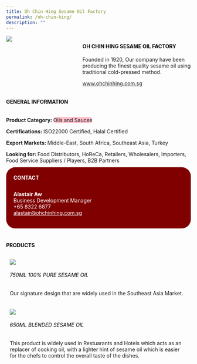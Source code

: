 ```yaml
---
title: Oh Chin Hing Sesame Oil Factory
permalink: /oh-chin-hing/
description: ""
---
```

<div class="flex-paragraph">
			<div style="display: flex; flex-wrap: wrap;" class="flex-container">
				<div style="flex: 1 1 40%; display: block;" class="card sgds">
					<img src="https://drive.google.com/u/0/uc?id=1FhrFQGpq8O51kJGgC-58dH6-r1qtielw&amp;export=download">
				</div>
				<div style="flex: 1 1 58%; display: block; margin-left: 3px" class="card-sgds">
					<h4 style="text-transform: uppercase; color: black;"><b>Oh Chin Hing Sesame Oil Factory</b></h4>
					<p>Founded in 1920, Our company have been producing the finest quality sesame oil using traditional cold-pressed method.</p>
					<p><a target="_blank" href="https://www.ohchinhing.com.sg">www.ohchinhing.com.sg</a></p>
				</div>
			</div>
		</div>
	
	
<h4 style="text-transform: uppercase; color: black;">
			<b>General Information</b>
		</h4>
		<div style="display: flex; flex-wrap: wrap;" class="flex-container">
			<div style="flex: 1 1 65%; display: block; align-self: stretch" class="card sgds">
				<div class="flex-paragraph">
					<p>
						<b>Product Category: </b>
						<span style="background-color: pink; border-radius: 10px;">Oils and Sauces</span>
					</p>
					<p>
						<b>Certifications: </b>ISO22000 Certified, Halal Certified
					</p>
					<p>
						<b>Export Markets: </b>Middle-East, South Africa, Southeast Asia, Turkey
					</p>
					<p style="margin-bottom: 10px;">
						<b>Looking for: </b>Food Distributors, HoReCa, Retailers, Wholesalers, Importers, Food Service Suppliers / Players, B2B Partners
					</p>
				</div>
			</div>
			<div style="flex: 1 1 35%; padding: 10px; display: block; background-color: maroon; border-radius: 25px; align-self: center;" class="card sgds">
				<h4 style="color: white; margin-top: 10px; margin-left: 10px;">CONTACT</h4>
				<div class="flex-paragraph">
					<p style="padding: 10px; color: white;">
						<b>Alastair Aw</b>
						<br>Business Development Manager<br>+65 8322 6877<br>
						<a style="color: white;" href="mailto:alastair@ohchinhing.com.sg">alastair@ohchinhing.com.sg</a>
					</p>
				</div>
			</div>
		</div>
		<br>
		<h4 style="text-transform: uppercase; color: black;">
			<b>Products</b>
		</h4>
		<div style="display: flex; flex-wrap: wrap;">
			<div style="flex: 1 1 47%; margin: 10px; display: block;" class="card sgds">
				<div style="display: block;" class="flex-image">
					<img src="https://drive.google.com/u/0/uc?id=1ssLKi7pe5i64ewsu6nbLo0rvl9wwg8L0&amp;export=download">
				</div>
				<div class="flex-paragraph">
					<h6 style="text-transform: uppercase; color: black;">750ml 100% Pure Sesame Oil</h6>
					<p>Our signature design that are widely used in the Southeast Asia Market.</p>
				</div>
			</div>
			<div style="flex: 1 1 47%; margin: 10px; display: block;" class="card sgds">
				<div style="display: block;" class="flex-image">
					<img src="https://drive.google.com/u/0/uc?id=1NNGhZaJPbQbe4kifamGaFndMZQGkvpiA&amp;export=download">
				</div>
				<div class="flex-paragraph">
					<h6 style="text-transform: uppercase; color: black;">650ml Blended Sesame Oil</h6>
					<p>This product is widely used in Restuarants and Hotels which acts as an replacer of cooking oil, with a lighter hint of sesame oil which is easier for the chefs to control the overall taste of the dishes.</p>
				</div>
			</div>
		</div>